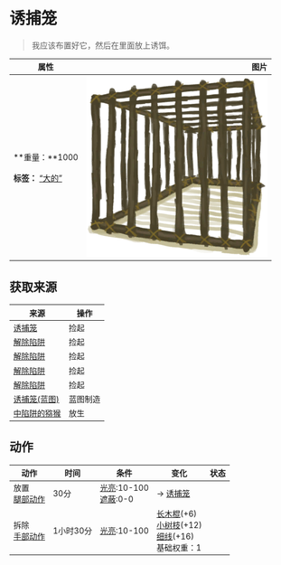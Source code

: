 # 诱捕笼  
> 我应该布置好它，然后在里面放上诱饵。  
  
  属性  |   图片   
 ----  |  ----:   
 **重量：**1000<br><br>**标签：**	[“大的”](tag_Large.md)  |  ![](Sprite/CageShut.png)   
  
## 获取来源  
来源  |  操作  
----  |  ----  
[诱捕笼](CageTrapPlaced.md)  |  捡起  
[解除陷阱](CageTrapPlacedTriggered.md)  |  捡起  
[解除陷阱](CageTrapPlacedTriggeredPartridgeFemale.md)  |  捡起  
[解除陷阱](CageTrapPlacedTriggeredPartridgeMale.md)  |  捡起  
[解除陷阱](CageTrapPlacedTriggeredSeagull.md)  |  捡起  
[诱捕笼(蓝图)](Bp_CageTrap.md)  |  蓝图制造  
[中陷阱的猕猴](CageTrapMacaque.md)  |  放生  
## 动作  
动作  |  时间  |  条件  |  变化  |  状态  
----  |  ----  |  ----  |  ----  |  ----  
放置<br>[腿部动作](LegAction.md)  |  30分  |  [光亮](Light.md):10-100<br>[遮蔽](Sheltered.md):0-0  |  → [诱捕笼](CageTrapPlaced.md)<br>  |    
拆除<br>[手部动作](HandAction.md)  |  1小时30分  |  [光亮](Light.md):10-100  |  [长木棍](StickLong.md)(+6)<br>[小树枝](Sticks.md)(+12)<br>[细线](CordFiber.md)(+16)<br>基础权重：1<br>  |    
